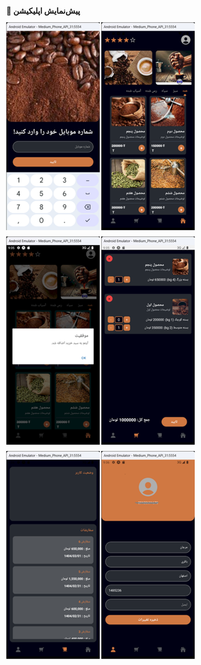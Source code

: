 ## 📱 پیش‌نمایش اپلیکیشن

<p align="center">
  <img src="https://raw.githubusercontent.com/marjan753/coffe_app/main/Apps/screenshots/Android%20Emulator%20-%20Medium_Phone_API_31_5554%205_24_2025%207_54_39%20PM.png" width="250" />
  <img src="https://raw.githubusercontent.com/marjan753/coffe_app/main/Apps/screenshots/Android%20Emulator%20-%20Medium_Phone_API_31_5554%205_24_2025%201_12_06%20PM.png" width="250" />
</p>

<p align="center">
  <img src="https://raw.githubusercontent.com/marjan753/coffe_app/main/Apps/screenshots/Android%20Emulator%20-%20Medium_Phone_API_31_5554%205_24_2025%208_05_23%20PM.png" width="250" />
  <img src="https://raw.githubusercontent.com/marjan753/coffe_app/main/Apps/screenshots/Android%20Emulator%20-%20Medium_Phone_API_31_5554%205_24_2025%208_05_49%20PM.png" width="250" />
</p>

<p align="center">
  <img src="https://raw.githubusercontent.com/marjan753/coffe_app/main/Apps/screenshots/Android%20Emulator%20-%20Medium_Phone_API_31_5554%205_24_2025%208_06_02%20PM.png" width="250" />
  <img src="https://raw.githubusercontent.com/marjan753/coffe_app/main/Apps/screenshots/Android%20Emulator%20-%20Medium_Phone_API_31_5554%205_24_2025%208_06_31%20PM.png" width="250" />
</p>
